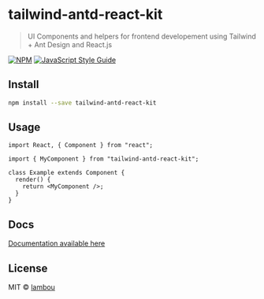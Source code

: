 # tailwind-antd-react-kit

> UI Components and helpers for frontend developement using Tailwind + Ant Design and React.js

[![NPM](https://img.shields.io/npm/v/tailwind-antd-react-kit.svg)](https://www.npmjs.com/package/tailwind-antd-react-kit) [![JavaScript Style Guide](https://img.shields.io/badge/code_style-standard-brightgreen.svg)](https://standardjs.com)

## Install

```bash
npm install --save tailwind-antd-react-kit
```

## Usage

```tsx
import React, { Component } from "react";

import { MyComponent } from "tailwind-antd-react-kit";

class Example extends Component {
  render() {
    return <MyComponent />;
  }
}
```

## Docs

[Documentation available here](https://lambou.github.io/tailwind-antd-react-kit)

## License

MIT © [lambou](https://github.com/lambou)
